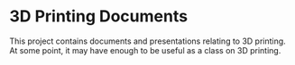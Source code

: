 # 3D Printing Documents
This project contains documents and presentations relating to 3D printing.  At some point,
it may have enough to be useful as a class on 3D printing.
